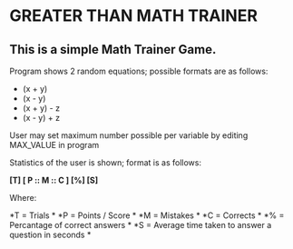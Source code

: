 # GREATER THAN MATH TRAINER

## This is a simple Math Trainer Game.


Program shows 2 random equations; possible formats are as follows:

- (x + y)
- (x - y)
- (x + y) - z
- (x - y) + z

User may set maximum number possible per variable by editing MAX_VALUE in program

Statistics of the user is shown; format is as follows:

**[T] [ P :: M :: C ] [%] [S]**

Where:

*T = Trials  *
*P = Points / Score  *
*M = Mistakes  *
*C = Corrects  *
*% = Percantage of correct answers  *
*S = Average time taken to answer a question in seconds  *

